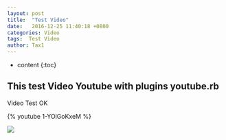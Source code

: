 ```yaml
---
layout: post
title:  "Test Video"
date:   2016-12-25 11:40:18 +0800
categories: Video
tags:  Test Video
author: Tax1
---
```


* content
{:toc}


## This test Video Youtube with plugins youtube.rb




Video Test OK

{% youtube 1-YOlGoKxeM %}

![](http://www.colorhexa.com/007ded.png)
